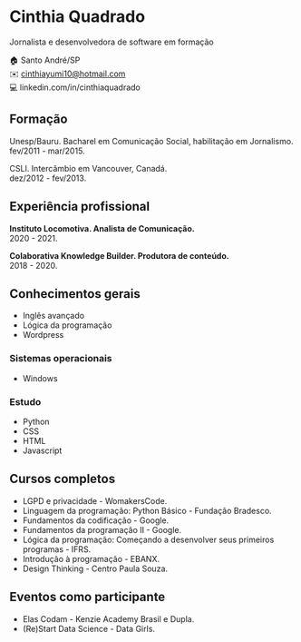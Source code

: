 # Cinthia Quadrado
Jornalista e desenvolvedora de software em formação

:house:    Santo André/SP <br>
:envelope:  cinthiayumi10@hotmail.com <br>
:computer: linkedin.com/in/cinthiaquadrado <br>

## Formação
Unesp/Bauru. Bacharel em Comunicação Social, habilitação em Jornalismo. <br>
fev/2011 - mar/2015.

CSLI. Intercâmbio em Vancouver, Canadá. <br>
dez/2012 - fev/2013.

## Experiência profissional
**Instituto Locomotiva. Analista de Comunicação.**<br>
2020 - 2021.

**Colaborativa Knowledge Builder. Produtora de conteúdo.**<br>
2018 - 2020.

## Conhecimentos gerais
* Inglês avançado
* Lógica da programação
* Wordpress

### Sistemas operacionais
* Windows

### Estudo 
* Python
* CSS
* HTML
* Javascript

## Cursos completos
* LGPD e privacidade - WomakersCode.
* Linguagem da programação: Python Básico - Fundação Bradesco.
* Fundamentos da codificação - Google.
* Fundamentos da programação II - Google.
* Lógica da programação: Começando a desenvolver seus primeiros programas - IFRS.
* Introdução à programação - EBANX.
* Design Thinking - Centro Paula Souza. 

## Eventos como participante
* Elas Codam - Kenzie Academy Brasil e Dupla.
* (Re)Start Data Science - Data Girls.
